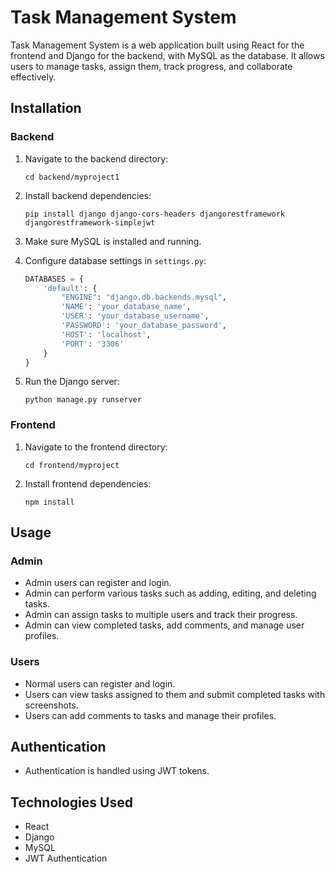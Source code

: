 # Task Management System

Task Management System is a web application built using React for the frontend and Django for the backend, with MySQL as the database. It allows users to manage tasks, assign them, track progress, and collaborate effectively.

## Installation

### Backend

1. Navigate to the backend directory:
    ```
    cd backend/myproject1
    ```

2. Install backend dependencies:
    ```
    pip install django django-cors-headers djangorestframework djangorestframework-simplejwt
    ```

3. Make sure MySQL is installed and running.

4. Configure database settings in `settings.py`:
    ```python
    DATABASES = {
        'default': {
            "ENGINE": "django.db.backends.mysql",
            'NAME': 'your_database_name',
            'USER': 'your_database_username',
            'PASSWORD': 'your_database_password',
            'HOST': 'localhost',
            'PORT': '3306'
        }
    }
    ```

5. Run the Django server:
    ```
    python manage.py runserver
    ```

### Frontend

1. Navigate to the frontend directory:
    ```
    cd frontend/myproject
    ```

2. Install frontend dependencies:
    ```
    npm install
    ```

## Usage

### Admin
- Admin users can register and login.
- Admin can perform various tasks such as adding, editing, and deleting tasks.
- Admin can assign tasks to multiple users and track their progress.
- Admin can view completed tasks, add comments, and manage user profiles.

### Users
- Normal users can register and login.
- Users can view tasks assigned to them and submit completed tasks with screenshots.
- Users can add comments to tasks and manage their profiles.

## Authentication
- Authentication is handled using JWT tokens.

## Technologies Used
- React
- Django
- MySQL
- JWT Authentication
